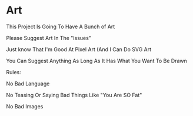 # Art
This Project Is Going To Have A Bunch of Art

Please Suggest Art In The "Issues"

Just know That I'm Good At Pixel Art
(And I Can Do SVG Art

You Can Suggest Anything As Long As It Has What You Want To Be Drawn

Rules:

No Bad Language

No Teasing Or Saying Bad Things Like "You Are SO Fat"

No Bad Images

